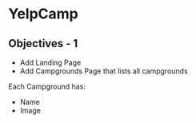 # YelpCamp

## Objectives - 1

* Add Landing Page
* Add Campgrounds Page that lists all campgrounds

Each Campground has:

* Name 
* Image